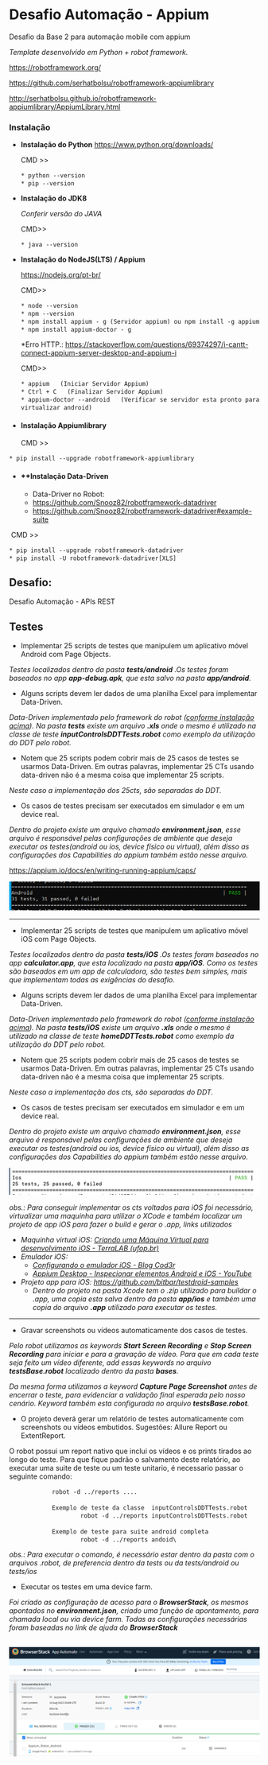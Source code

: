 # **Desafio Automação - Appium**

Desafio da Base 2 para automação mobile com appium





*Template desenvolvido em Python + robot framework.*

https://robotframework.org/

https://github.com/serhatbolsu/robotframework-appiumlibrary

http://serhatbolsu.github.io/robotframework-appiumlibrary/AppiumLibrary.html



###  Instalação

- **Instalação do Python** https://www.python.org/downloads/

   CMD >>

  ```
  * python --version
  * pip --version
  ```

- **Instalação do JDK8**

  *Conferir versão do JAVA*

   CMD>>

  ```
  * java --version
  ```

- **Instalação do NodeJS(LTS) / Appium**

  https://nodejs.org/pt-br/

  CMD>>

  ```
  * node --version
  * npm --version
  * npm install appium - g (Servidor appium) ou npm install -g appium 
  * npm install appium-doctor - g 
  ```

  *Erro HTTP.: https://stackoverflow.com/questions/69374297/i-cantt-connect-appium-server-desktop-and-appium-i

  CMD>>

  ```
  * appium   (Iniciar Servidor Appium)
  * Ctrl + C   (Finalizar Servidor Appium)
  * appium-doctor --android   (Verificar se servidor esta pronto para virtualizar android)
  ```



- #### **Instalação  Appiumlibrary**

   CMD >>

```
* pip install --upgrade robotframework-appiumlibrary
```



- #### **Instalação Data-Driven

  - Data-Driver no Robot:
  - https://github.com/Snooz82/robotframework-datadriver
  -  https://github.com/Snooz82/robotframework-datadriver#example-suite

​	 CMD >>

```
* pip install --upgrade robotframework-datadriver
* pip install -U robotframework-datadriver[XLS]
```





## Desafio:

Desafio Automação - APIs REST

## Testes

- Implementar 25 scripts de testes que manipulem um aplicativo móvel Android com Page Objects.

*Testes localizados dentro da pasta **tests/android** .Os testes foram baseados no app **app-debug.apk**, que esta salvo na pasta **app/android**.*



- Alguns scripts devem ler dados de uma planilha Excel para implementar Data-Driven.

*Data-Driven implementado pelo framework do robot ([conforme instalação acima]()). Na pasta **tests** existe um arquivo **.xls** onde o mesmo é utilizado na classe de teste **inputControlsDDTTests.robot** como exemplo da utilização do DDT pelo robot.*



- Notem que 25 scripts podem cobrir mais de 25 casos de testes se usarmos Data-Driven. Em outras palavras, implementar 25 CTs usando data-driven não é a mesma coisa que implementar 25 scripts.

*Neste caso a implementação dos 25cts, são separadas do DDT.*



- Os casos de testes precisam ser executados em simulador e em um device real.

*Dentro do projeto existe um arquivo chamado **environment.json**, esse arquivo é responsável pelas configurações de ambiente que deseja executar os testes(android ou ios, device físico ou virtual), além disso as configurações dos Capabilities do appium também estão nesse arquivo.*

https://appium.io/docs/en/writing-running-appium/caps/

![image-20220810091307126](\img\image-20220810091307126.png)





-------------------------------------------------------------------------

- Implementar 25 scripts de testes que manipulem um aplicativo móvel iOS com Page Objects.

*Testes localizados dentro da pasta **tests/iOS** .Os testes foram baseados no app **calculator.app**, que esta localizado na pasta **app/iOS**. Como os testes são baseados em um app de calculadora, são testes bem simples, mais que implementam todas as exigências do desafio.*



- Alguns scripts devem ler dados de uma planilha Excel para implementar Data-Driven.

*Data-Driven implementado pelo framework do robot ([conforme instalação acima]()). Na pasta **tests/iOS** existe um arquivo **.xls** onde o mesmo é utilizado na classe de teste **homeDDTTests.robot** como exemplo da utilização do DDT pelo robot.*



- Notem que 25 scripts podem cobrir mais de 25 casos de testes se usarmos Data-Driven. Em outras palavras, implementar 25 CTs usando data-driven não é a mesma coisa que implementar 25 scripts.

*Neste caso a implementação dos cts, são separadas do DDT.*



- Os casos de testes precisam ser executados em simulador e em um device real.

*Dentro do projeto existe um arquivo chamado **environment.json**, esse arquivo é responsável pelas configurações de ambiente que deseja executar os testes(android ou ios, device físico ou virtual), além disso as configurações dos Capabilities do appium também estão nesse arquivo.*



![image-20220811100030712](.\img\image-20220811100030712.png)



*obs.:  Para conseguir implementar os cts voltados para iOS foi necessário, virtualizar uma maquinha para utilizar o XCode e também localizar um projeto de app iOS para fazer o build e gerar o .app, links utilizados*

- *Maquinha virtual iOS: [Criando uma Máquina Virtual para desenvolvimento iOS - TerraLAB (ufop.br)](http://www2.decom.ufop.br/terralab/criando-uma-maquina-virtual-para-desenvolvimento-ios/)*
- *Emulador iOS:*
  - *[Configurando o emulador iOS - Blog Cod3r](https://blog.cod3r.com.br/configurando-o-emulador-ios/)*
  - *[Appium Desktop - Inspecionar elementos Android e iOS - YouTube](https://www.youtube.com/watch?v=V6ob5GkraOM)*
- *Projeto app para iOS: https://github.com/bitbar/testdroid-samples*
  - *Dentro do projeto na pasta Xcode tem o .zip utilizado para buildar o .app, uma copia esta salva dentro da pasta **app/ios** e também uma copia do arquivo **.app** utilizado para executar os testes.*



-----------------------------------------

- Gravar screenshots ou vídeos automaticamente dos casos de testes.

*Pelo robot utilizamos as keywords  **Start Screen Recording** e **Stop Screen Recording** para iniciar e para a gravação de vídeo. Para que em cada teste seja feito um vídeo diferente, add essas keywords no arquivo **testsBase.robot** localizado dentro da pasta **bases**.*

*Da mesma forma utilizamos a keyword **Capture Page Screenshot** antes de encerrar o teste, para evidenciar a validação final esperada pelo nosso cenário. Keyword também esta configurada no arquivo **testsBase.robot**.*



- O projeto deverá gerar um relatório de testes automaticamente com screenshots ou vídeos embutidos. Sugestões: Allure Report ou ExtentReport.

O robot possui um report nativo que inclui os vídeos e os prints tirados ao longo do teste. Para que fique padrão o salvamento deste relatório, ao executar uma suite de teste ou um teste unitario, é necessario passar o seguinte comando:

```
			robot -d ../reports ....
			
			Exemplo de teste da classe  inputControlsDDTTests.robot
					robot -d ../reports inputControlsDDTTests.robot

			Exemplo de teste para suite android completa
					robot -d ../reports andoid\
```

*obs.: Para executar o comando, é necessário estar dentro da pasta com o arquivos .robot, de preferencia dentro da tests ou da tests/android ou tests/ios*



- Executar os testes em uma device farm.

*Foi criado as configuração de acesso para o  **BrowserStack**, os mesmos apontados no  **environment.json**, criado uma função de apontamento, para chamada local ou via device farm. Todas as configurações necessárias foram baseadas no link de ajuda do **BrowserStack***

​	![image-20220810171202542](.\img\image-20220810171202542.png)

